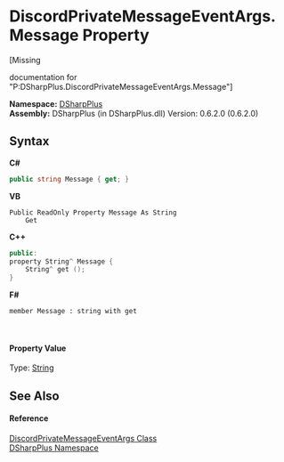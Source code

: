# DiscordPrivateMessageEventArgs.Message Property 
 

\[Missing <summary> documentation for "P:DSharpPlus.DiscordPrivateMessageEventArgs.Message"\]

**Namespace:**&nbsp;<a href="503971eb-de5e-a570-9922-de9500a9b1cc">DSharpPlus</a><br />**Assembly:**&nbsp;DSharpPlus (in DSharpPlus.dll) Version: 0.6.2.0 (0.6.2.0)

## Syntax

**C#**<br />
``` C#
public string Message { get; }
```

**VB**<br />
``` VB
Public ReadOnly Property Message As String
	Get
```

**C++**<br />
``` C++
public:
property String^ Message {
	String^ get ();
}
```

**F#**<br />
``` F#
member Message : string with get

```

<br />

#### Property Value
Type: <a href="http://msdn2.microsoft.com/en-us/library/s1wwdcbf" target="_blank">String</a>

## See Also


#### Reference
<a href="659d81f4-dc88-a4ce-fe23-a59b5ee17cf2">DiscordPrivateMessageEventArgs Class</a><br /><a href="503971eb-de5e-a570-9922-de9500a9b1cc">DSharpPlus Namespace</a><br />